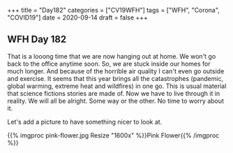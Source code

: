 +++
title = "Day182"
categories = ["CV19WFH"]
tags = ["WFH", "Corona", "COVID19"]
date = 2020-09-14
draft = false
+++

## WFH Day 182

That is a looong time that we are now hanging out at home. We won't go back to the office anytime soon. So, we are stuck inside our homes for much longer. And because of the horrible air quality I can't even go outside and exercise. It seems that this year brings all the catastrophes (pandemic, global warming, extreme heat and wildfires) in one go. This is usual material that science fictions stories are made of. Now we have to live through it in reality. We will all be alright. Some way or the other. No time to worry about it.

Let's add a picture to have something nicer to look at.

{{% imgproc pink-flower.jpg Resize "1600x" %}}Pink Flower{{% /imgproc %}}
